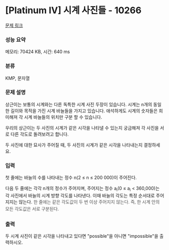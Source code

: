 # [Platinum IV] 시계 사진들 - 10266 

[문제 링크](https://www.acmicpc.net/problem/10266) 

### 성능 요약

메모리: 70424 KB, 시간: 640 ms

### 분류

KMP, 문자열

### 문제 설명

<p>상근이는 보통의 시계와는 다른 독특한 시계 사진 두장이 있습니다. 시계는 n개의 동일한 길이와 목적을 가진 시계 바늘들을 가지고 있습니다. 애석하게도 시계의 숫자들은 희미해져 각 시계 바늘들의 위치만 구분 할 수 있습니다.</p>

<p>우리의 상근이는 두 사진의 시계가 같은 시각을 나타낼 수 있는지 궁금해져 각 사진을 서로 다른 각도로 돌려보려고 합니다.</p>

<p>두 사진에 대한 묘사가 주어질 때, 두 사진의 시계가 같은 시각을 나타내는지 결정하세요.</p>

### 입력 

 <p>첫 줄에는 바늘의 수를 나타내는 정수 n(2 ≤ n ≤ 200 000)이 주어진다.</p>

<p>다음 두 줄에는 각각 n개의 정수가 주어지며, 주어지는 정수 a<sub>i</sub>(0 ≤ a<sub>i</sub> < 360,000)는 각 사진에서 바늘의 시계 방향 각도를 나타낸다. 이때 바늘의 각도는 특정 순서대로 주어지지는 않는다. <span style="color:rgb(85, 85, 85); font-family:open sans,helvetica neue,helvetica,arial,apple sd gothic neo,noto sans cjk kr,noto sans kr,나눔바른고딕,나눔고딕,nanumgothic,맑은고딕,malgun gothic,nanum gothic,sans-serif; line-height:1.6em">한 줄에는 같은 각도값이 두 번 이상 주어지지 않는다. 즉, 한 시계 안의 모든 각도값은 서로 구분된다.</span></p>

### 출력 

 <p>두 시계 사진이 같은 시각을 나타내고 있다면 "possible"을 아니면 "impossible"을 출력하시오.</p>

